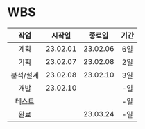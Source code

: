 #  WBS


|작업|시작일|종료일|기간|
|:---:|:---:|:---:|:---:|
|계획|23.02.01|23.02.06|6일|
|기획|23.02.07|23.02.08|2일|
|분석/설계|23.02.08|23.02.10|3일|
|개발|23.02.10||-일|
|테스트|||-일|
|완료||23.03.24|-일|

